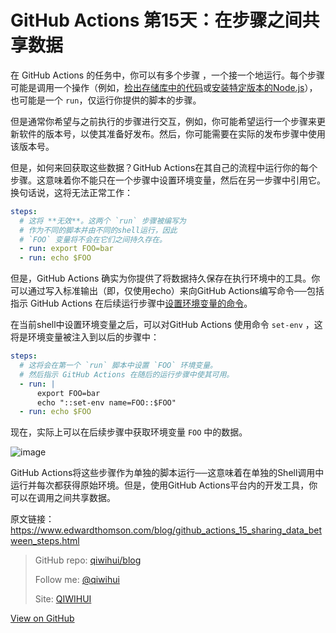 # GitHub Actions 第15天：在步骤之间共享数据


在 GitHub Actions 的任务中，你可以有多个步骤 ，一个接一个地运行。每个步骤可能是调用一个操作（例如，[检出存储库中的代码](https://github.com/actions/checkout)或[安装特定版本的Node.js](https://github.com/actions/setup-node)），也可能是一个 `run`，仅运行你提供的脚本的步骤。

但是通常你希望与之前执行的步骤进行交互，例如，你可能希望运行一个步骤来更新软件的版本号，以使其准备好发布。然后，你可能需要在实际的发布步骤中使用该版本号。

<!--more-->

但是，如何来回获取这些数据？GitHub Actions在其自己的流程中运行你的每个步骤。这意味着你不能只在一个步骤中设置环境变量，然后在另一步骤中引用它。换句话说，这将无法正常工作：

```yml
steps:
  # 这将 **无效**。这两个 `run` 步骤被编写为
  # 作为不同的脚本并由不同的shell运行，因此
  # `FOO` 变量将不会在它们之间持久存在。
  - run: export FOO=bar
  - run: echo $FOO
```

但是，GitHub Actions 确实为你提供了将数据持久保存在执行环境中的工具。你可以通过写入标准输出（即，仅使用echo）来向GitHub Actions编写命令──包括指示 GitHub Actions 在后续运行步骤中[设置环境变量的命令](https://github.com/actions/setup-node)。

在当前shell中设置环境变量之后，可以对GitHub Actions 使用命令 `set-env` ，这将是环境变量被注入到以后的步骤中：

```yml
steps:
  # 这将会在第一个 `run` 脚本中设置 `FOO` 环境变量。
  # 然后指示 GitHub Actions 在随后的运行步骤中使其可用。
  - run: |
      export FOO=bar
      echo "::set-env name=FOO::$FOO"
  - run: echo $FOO
```

现在，实际上可以在后续步骤中获取环境变量 `FOO` 中的数据。

![image](https://user-images.githubusercontent.com/3297411/77851728-322a5d80-720d-11ea-8a61-43a2b1c99549.png)

GitHub Actions将这些步骤作为单独的脚本运行──这意味着在单独的Shell调用中运行并每次都获得原始环境。但是，使用GitHub Actions平台内的开发工具，你可以在调用之间共享数据。

原文链接：https://www.edwardthomson.com/blog/github_actions_15_sharing_data_between_steps.html

> GitHub repo: [qiwihui/blog](https://github.com/qiwihui/blog)
>
> Follow me: [@qiwihui](https://github.com/qiwihui)
>
> Site: [QIWIHUI](https://qiwihui.com)


[View on GitHub](https://github.com/qiwihui/blog/issues/98)


